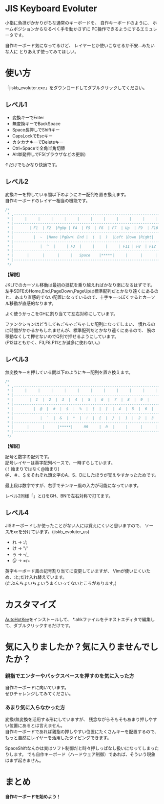 # JIS Keyboard Evoluter

小指に負担がかかりがちな通常のキーボードを、
自作キーボードのように、
ホームポジションからなるべく手を動かさずに
PC操作できるようにするエミュレータです。

自作キーボード気になってるけど、
レイヤーとか使いこなせるか不安…みたいな人に
とりあえず使ってみてほしい。


# 使い方

「jiskb_evoluter.exe」をダウンロードしてダブルクリックしてください。


## レベル1

* 変換キーでEnter
* 無変換キーでBackSpace
* Space長押しでShiftキー
* CapsLockでEscキー
* カタカナキーでDeleteキー
* Ctrl+Spaceで全角半角切替
* Alt単発押しでF5(ブラウザなどの更新)

↑だけでもかなり快適です。


## レベル2

変換キーを押している間以下のようにキー配列を置き換えます。  
自作キーボードのレイヤー相当の機能です。

```c
/* 
 * ,-----------------------------------------------------------------------------------------.
 * |     |     |     |     |     |     |     |     |     |     |     |     |     |     |     |
 * |-----------------------------------------------------------------------------------------+
 * |       | F1  | F2  |PgUp | F4  | F5  | F6  | F7  | Up  | F9  | F10 |     |     |         |
 * |----------------------------------------------------------------------------------       +
 * |         |  ~  |Home |PgDwn| End |  (  |  )  |Left |Down |Right|  |  |     |     |       |
 * |-----------------------------------------------------------------------------------------+
 * |            |  ^  |     | F3  |     |     |     | F11 | F8  | F12 |  \  |     |          |
 * |-----------------------------------------------------------------------------------------+
 * |      |      |      |     |   Space    |*****|     |      |      |      |      |         |
 * |-----------------------------------------------------------------------------------------+
 */
```

**【解説】**

JKLIでのカーソル移動は最初の抵抗を乗り越えればかなり楽になるはずです。  
左手SDFEのHome,End,PageDown,PageUpは標準配列だとかなり遠くにあるのと、
あまり直感的でない配置になっているので、十字キーっぽくするとカーソル移動が直感的なります。

よく使うかっこをGHに割り当てて左右対称にしています。

ファンクションはどうしてもごちゃごちゃした配列になってしまい、
慣れるのに時間がかかるかもしれませんが、標準配列だとかなり遠くにあるので、
腕の移動なくして押せないのでQ列で押せるようにしています。  
(F12はともかく、F3,F8,F11とか滅多に使わない。)



## レベル3

無変換キーを押している間以下のようにキー配列を置き換えます。  


```c
/* 
 * ,-----------------------------------------------------------------------------------------.
 * |     |     |     |     |     |     |     |     |     |     |     |     |     |     |     |
 * |-----------------------------------------------------------------------------------------+
 * |       |  1  |  2  |  3  |  4  |  5  |  6  |  7  |  8  |  9  |     |     |     |         |
 * |----------------------------------------------------------------------------------       +
 * |         |  @  |  #  |  $  |  %  |  [  |  ]  |  4  |  5  |  6  |     |     |     |       |
 * |-----------------------------------------------------------------------------------------+
 * |            |  `  |  &  |  *  |  !  |  {  |  }  |  1  |  2  |  3  |     |     |          |
 * |-----------------------------------------------------------------------------------------+
 * |      |      |      |*****|     00     |  0  |     |      |      |      |      |         |
 * |-----------------------------------------------------------------------------------------+
 */
```

**【解説】**

記号と数字の配列です。  
記号レイヤーは英字配列ベースで、一時ずらしています。  
(！始まりではなく@始まり)  
＠、＃、＄をそれぞれ頭文字のA、S、Dにしたほうが覚えやすかったためです。  

最上段は数字ですが、右手でテンキー風の入力が可能になっています。

レベル2同様「」と{}をGH、BNで左右対称で打てます。


## レベル4

JISキーボードしか使ったことがない人には覚えにくいと思いますので、
ソース/Exeを分けています。(jiskb_evoluter_us)  

* れ → :/;
* け → "/'
* ろ → -/_
* ＠ → =/+

英字キーボード風の記号割り当てに変更していますが、
Vimが使いにくいため、:と;だけ入れ替えています。  
(たぶんちょいちょいうまくいってないところがあります。)


# カスタマイズ

[AutoHotKey](https://www.autohotkey.com/)をインストールして、
*.ahkファイルをテキストエディタで編集して、ダブルクリックするだけです。


# 気に入りましたか？気に入りませんでしたか？

### 親指でエンターやバックスペースを押すのを気に入った方
自作キーボードに向いています。  
ぜひチャレンジしてみてください。

### あまり気に入らなかった方
変換/無変換を活用する形にしていますが、
残念ながらそもそもあまり押しやすい位置にあるとは言えません。  
自作キーボードであれば親指の押しやすい位置にたくさんキーを配置するので、
もっと自然にレイヤーを活用したタイピングできます。

SpaceShiftなんかは実はソフト制御だと時々押しっぱなし扱いになってしまったりします。
でも自作キーボード（ハードウェア制御）であれば、そういう現象はまず起きません。  

# まとめ

**自作キーボードを始めよう！**
